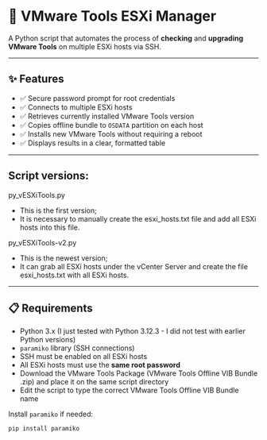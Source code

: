 # 🔧 VMware Tools ESXi Manager

A Python script that automates the process of **checking** and **upgrading VMware Tools** on multiple ESXi hosts via SSH.

---

## ✨ Features

- ✅ Secure password prompt for root credentials
- ✅ Connects to multiple ESXi hosts
- ✅ Retrieves currently installed VMware Tools version
- ✅ Copies offline bundle to `OSDATA` partition on each host
- ✅ Installs new VMware Tools without requiring a reboot
- ✅ Displays results in a clear, formatted table

---

## Script versions:

py_vESXiTools.py
- This is the first version;
- It is necessary to manually create the esxi_hosts.txt file and add all ESXi hosts into this file.

py_vESXiTools-v2.py
- This is the newest version;
- It can grab all ESXi hosts under the vCenter Server and create the file esxi_hosts.txt with all ESXi hosts.

---

## 📋 Requirements

- Python 3.x (I just tested with Python 3.12.3 - I did not test with earlier Python versions)
- `paramiko` library (SSH connections)
- SSH must be enabled on all ESXi hosts
- All ESXi hosts must use the **same root password**
- Download the VMware Tools Package (VMware Tools Offline VIB Bundle .zip) and place it on the same script directory
- Edit the script to type the correct VMware Tools Offline VIB Bundle name

Install `paramiko` if needed:

```bash
pip install paramiko

